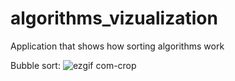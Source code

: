 # algorithms_vizualization

Application that shows how sorting algorithms work

Bubble sort: 
![ezgif com-crop](https://user-images.githubusercontent.com/102466617/220279072-5002ba20-43f2-46fa-a5c3-b72a79be5ebf.gif)
